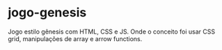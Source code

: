 # jogo-genesis
Jogo estilo gênesis com HTML, CSS e JS.  Onde o conceito foi usar CSS grid, manipulações de array e arrow functions.
